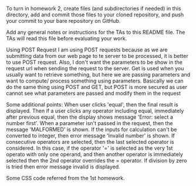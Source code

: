 To turn in homework 2, create files (and subdirectories if needed) in
this directory, add and commit those files to your cloned repository,
and push your commit to your bare repository on GitHub.

Add any general notes or instructions for the TAs to this README file.
The TAs will read this file before evaluating your work.

Using POST Request
I am using POST requests because as we are submitting data from our web page to te server to be processed, it is better to use POST request. Also, I don't want the parameters
to be show in the request url when sending the request to the server. Get is used when you usually want to retrieve something, but here we are passing parameters and want to
compute/ process something using parameters. Basically we can do the same thing using POST and GET, but POST is more secured as user cannot see what parameters are
passed and modify them in the request

Some additional points:
When user clicks 'equal', then the final result is displayed. Then if a user clicks any operator including equal, immediately after previous equal, then the display
shows message 'Error: select a number first'.
When a parameter isn't passed in the request, then the message 'MALFORMED' is shown.
If the inputs for calculation can't be converted to integer, then error message 'Invalid number' is shown.
If consecutive operators are selected, then the last selected operator is considered. In this case, if the operator '=' is selected as the very 1st operato
with only one operand, and then another operator is immediately selected then the 2nd operator overrides the = operator.
If division by zero is tried then error message invalid is displayed.

Some CSS code referred from the 1st homework.